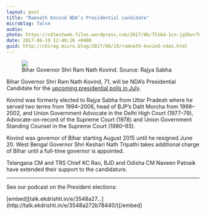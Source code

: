 ```yaml
---
layout: post
title: "Ramnath Kovind NDA’s Presidential candidate"
microblog: false
audio: 
photo: https://cdtestweb.files.wordpress.com/2017/06/7516d-1cn-jg3bvcf0i3znhcnh1ng.jpeg
date: 2017-06-19 12:49:26 +0400
guid: http://chirag.micro.blog/2017/06/19/ramnath-kovind-ndas.html
---
```

<figure class="wp-caption">

<img src="https://cdtestweb.files.wordpress.com/2017/06/7516d-1cn-jg3bvcf0i3znhcnh1ng.jpeg">

<figcaption class="wp-caption-text">Bihar Governor Shri Ram Nath Kovind. Source: Rajya Sabha</figcaption></figure><p>Bihar Governor Shri Ram Nath Kovind, 71, will be NDA’s Presidential Candidate for the <a href="https://ekdrishti.in/next-president-to-be-announced-by-july-20-e2c66c347f45" target="_blank">upcoming presidential polls in July</a>.</p>
<p>Kovind was formerly elected to Rajya Sabha from Uttar Pradesh where he served two terms from 1994–2006, head of BJP’s Dalit Morcha from 1998–2002, and Union Government Advocate in the Delhi High Court (1977–79), Advocate-on-record of the Supreme Court (1978) and Union Government Standing Counsel in the Supreme Court (1980–93).</p>
<p>Kovind was governor of Bihar starting August 2015 until he resigned June 20. West Bengal Governor Shri Keshari Nath Tripathi takes additional charge of Bihar until a full-time governor is appointed.</p>
<p>Telangana CM and TRS Chief KC Rao, BJD and Odisha CM Naveen Patnaik have extended their support to the candidature.</p>
<hr>

<p>See our podcast on the President elections:</p>
[embed][talk.ekdrishti.in/e/3548a27...](http://talk.ekdrishti.in/e/3548a272b78440/)[/embed]
